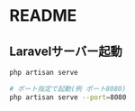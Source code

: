 # README

## Laravelサーバー起動

```bash
php artisan serve
```

```bash
# ポート指定で起動(例 ポート8080)
php artisan serve --port=8080
```
